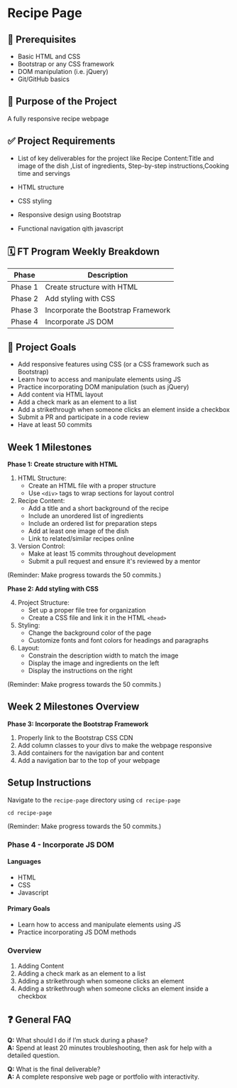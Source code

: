 # Recipe Page

## 📌 Prerequisites

- Basic HTML and CSS
- Bootstrap or any CSS framework
- DOM manipulation (i.e. jQuery)
- Git/GitHub basics

## 🎯 Purpose of the Project

A fully responsive recipe webpage

## ✅ Project Requirements

- List of key deliverables for the project like Recipe Content:Title and image of the dish ,List of ingredients, Step-by-step instructions,Cooking time and servings

- HTML structure
- CSS styling
- Responsive design using Bootstrap
- Functional navigation qith javascript

## 🗓️ FT Program Weekly Breakdown

| Phase   | Description                         |
| ------- | ----------------------------------- |
| Phase 1 | Create structure with HTML          |
| Phase 2 | Add styling with CSS                |
| Phase 3 | Incorporate the Bootstrap Framework |
| Phase 4 | Incorporate JS DOM                  |

## 🏁 Project Goals

- Add responsive features using CSS (or a CSS framework such as Bootstrap)
- Learn how to access and manipulate elements using JS
- Practice incorporating DOM manipulation (such as jQuery)
- Add content via HTML layout
- Add a check mark as an element to a list
- Add a strikethrough when someone clicks an element inside a checkbox
- Submit a PR and participate in a code review
- Have at least 50 commits

## Week 1 Milestones

**Phase 1: Create structure with HTML**

1. HTML Structure:
   - Create an HTML file with a proper structure
   - Use `<div>` tags to wrap sections for layout control
2. Recipe Content:
   - Add a title and a short background of the recipe
   - Include an unordered list of ingredients
   - Include an ordered list for preparation steps
   - Add at least one image of the dish
   - Link to related/similar recipes online
3. Version Control:
   - Make at least 15 commits throughout development
   - Submit a pull request and ensure it's reviewed by a mentor

(Reminder: Make progress towards the 50 commits.)

**Phase 2: Add styling with CSS**

4. Project Structure:
   - Set up a proper file tree for organization
   - Create a CSS file and link it in the HTML `<head>`
5. Styling:
   - Change the background color of the page
   - Customize fonts and font colors for headings and paragraphs
6. Layout:
   - Constrain the description width to match the image
   - Display the image and ingredients on the left
   - Display the instructions on the right

(Reminder: Make progress towards the 50 commits.)

## Week 2 Milestones Overview

**Phase 3: Incorporate the Bootstrap Framework**

1. Properly link to the Bootstrap CSS CDN
2. Add column classes to your divs to make the webpage responsive
3. Add containers for the navigation bar and content
4. Add a navigation bar to the top of your webpage

## Setup Instructions

Navigate to the `recipe-page` directory using `cd recipe-page`

```shell
cd recipe-page
```

(Reminder: Make progress towards the 50 commits.)

### Phase 4 - Incorporate JS DOM

#### Languages

- HTML
- CSS
- Javascript

#### Primary Goals

- Learn how to access and manipulate elements using JS
- Practice incorporating JS DOM methods

### Overview

1.  Adding Content
2.  Adding a check mark as an element to a list
3.  Adding a strikethrough when someone clicks an element
4.  Adding a strikethrough when someone clicks an element inside a checkbox

## ❓ General FAQ

**Q:** What should I do if I’m stuck during a phase?  
**A:** Spend at least 20 minutes troubleshooting, then ask for help with a detailed question.

**Q:** What is the final deliverable?  
**A:** A complete responsive web page or portfolio with interactivity.
